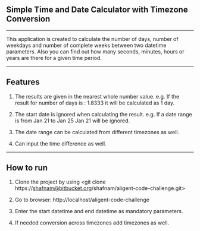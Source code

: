 
## Simple Time and Date Calculator with Timezone Conversion

---

This application is created to calculate the number of days, number of weekdays and number of complete weeks between two datetime parameters. Also you can find out how many seconds, minutes, hours or years are there for a given time period. 

---
## Features

 1. The results are given in the nearest whole number value. 
	e.g. If the result for number of days is : 1.8333 it will be calculated as 1 day.
	
 2. The start date is ignored when calculating the result.
	e.g. If a date range is from Jan 21 to Jan 25 Jan 21 will be ignored. 
	
 3. The date range can be calculated from different timezones as well.
 
 4. Can input the time difference as well.


---

## How to run

 1. Clone the project by using <git clone https://shafnam@bitbucket.org/shafnam/aligent-code-challenge.git>

 2. Go to browser: http://localhost/aligent-code-challenge
 
 3. Enter the start datetime and end datetime as mandatory parameters.
 
 4. If needed conversion across timezones add timezones as well.

